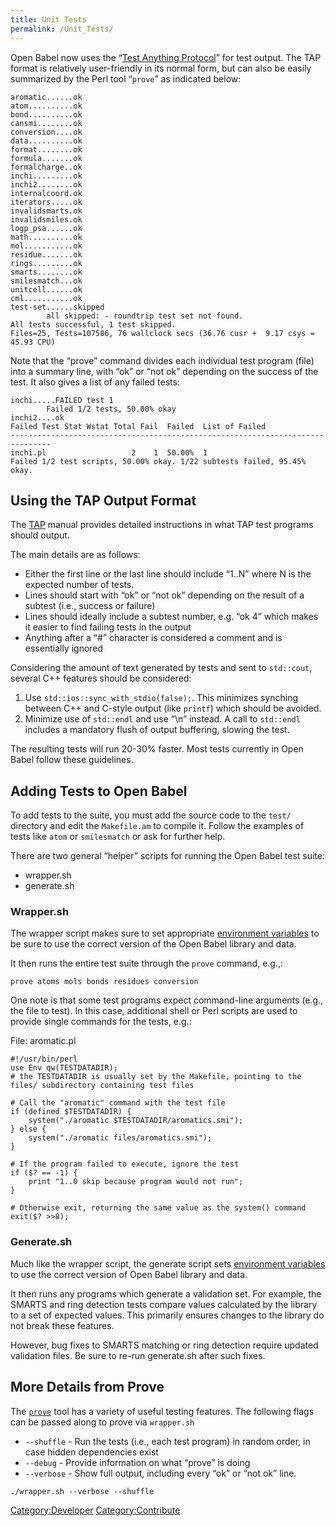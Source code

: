 ```yaml
---
title: Unit Tests
permalink: /Unit_Tests/
---
```


Open Babel now uses the “[Test Anything Protocol](http://perldoc.perl.org/Test/Harness/TAP.html)” for test output. The TAP format is relatively user-friendly in its normal form, but can also be easily summarized by the Perl tool “`prove`” as indicated below:

    aromatic......ok
    atom..........ok
    bond..........ok
    cansmi........ok
    conversion....ok
    data..........ok
    format........ok
    formula.......ok
    formalcharge..ok
    inchi.........ok
    inchi2........ok
    internalcoord.ok
    iterators.....ok
    invalidsmarts.ok
    invalidsmiles.ok
    logp_psa......ok
    math..........ok
    mol...........ok
    residue.......ok
    rings.........ok
    smarts........ok
    smilesmatch...ok
    unitcell......ok
    cml...........ok
    test-set......skipped
            all skipped: - roundtrip test set not found.
    All tests successful, 1 test skipped.
    Files=25, Tests=107586, 76 wallclock secs (36.76 cusr +  9.17 csys = 45.93 CPU)

Note that the “prove” command divides each individual test program (file) into a summary line, with “ok” or “not ok” depending on the success of the test. It also gives a list of any failed tests:

    inchi.....FAILED test 1
            Failed 1/2 tests, 50.00% okay
    inchi2....ok
    Failed Test Stat Wstat Total Fail  Failed  List of Failed
    -------------------------------------------------------------------------------
    inchi.pl                   2    1  50.00%  1
    Failed 1/2 test scripts, 50.00% okay. 1/22 subtests failed, 95.45% okay.

Using the TAP Output Format
---------------------------

The [TAP](http://perldoc.perl.org/Test/Harness/TAP.html) manual provides detailed instructions in what TAP test programs should output.

The main details are as follows:

-   Either the first line or the last line should include “1..N” where N is the expected number of tests.
-   Lines should start with “ok” or “not ok” depending on the result of a subtest (i.e., success or failure)
-   Lines should ideally include a subtest number, e.g. “ok 4” which makes it easier to find failing tests in the output
-   Anything after a “\#” character is considered a comment and is essentially ignored

Considering the amount of text generated by tests and sent to `std::cout`, several C++ features should be considered:

1.  Use `std::ios::sync_with_stdio(false);`. This minimizes synching between C++ and C-style output (like `printf`) which should be avoided.
2.  Minimize use of `std::endl` and use “\\n” instead. A call to `std::endl` includes a mandatory flush of output buffering, slowing the test.

The resulting tests will run 20-30% faster. Most tests currently in Open Babel follow these guidelines.

Adding Tests to Open Babel
--------------------------

To add tests to the suite, you must add the source code to the `test/` directory and edit the `Makefile.am` to compile it. Follow the examples of tests like `atom` or `smilesmatch` or ask for further help.

There are two general “helper” scripts for running the Open Babel test suite:

-   wrapper.sh
-   generate.sh

### Wrapper.sh

The wrapper script makes sure to set appropriate [environment variables](/environment_variables "wikilink") to be sure to use the correct version of the Open Babel library and data.

It then runs the entire test suite through the `prove` command, e.g.,:

    prove atoms mols bonds residues conversion

One note is that some test programs expect command-line arguments (e.g., the file to test). In this case, additional shell or Perl scripts are used to provide single commands for the tests, e.g.:

File: aromatic.pl

    #!/usr/bin/perl
    use Env qw(TESTDATADIR);
    # the TESTDATADIR is usually set by the Makefile, pointing to the files/ subdirectory containing test files

    # Call the "aromatic" command with the test file
    if (defined $TESTDATADIR) {
        system("./aromatic $TESTDATADIR/aromatics.smi");
    } else {
        system("./aromatic files/aromatics.smi");
    }

    # If the program failed to execute, ignore the test
    if ($? == -1) {
        print "1..0 skip because program would not run";
    }

    # Otherwise exit, returning the same value as the system() command
    exit($? >>8);

### Generate.sh

Much like the wrapper script, the generate script sets [environment variables](/environment_variables "wikilink") to use the correct version of Open Babel library and data.

It then runs any programs which generate a validation set. For example, the SMARTS and ring detection tests compare values calculated by the library to a set of expected values. This primarily ensures changes to the library do not break these features.

However, bug fixes to SMARTS matching or ring detection require updated validation files. Be sure to re-run generate.sh after such fixes.

More Details from Prove
-----------------------

The [`prove`](http://search.cpan.org/dist/Test-Harness/bin/prove) tool has a variety of useful testing features. The following flags can be passed along to prove via `wrapper.sh`

-   `--shuffle` - Run the tests (i.e., each test program) in random order, in case hidden dependencies exist
-   `--debug` - Provide information on what “prove” is doing
-   `--verbose` - Show full output, including every “ok” or “not ok” line.

<!-- -->

    ./wrapper.sh --verbose --shuffle

[Category:Developer](/Category:Developer "wikilink") [Category:Contribute](/Category:Contribute "wikilink")